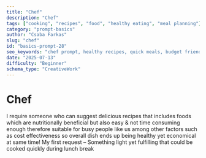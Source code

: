 ```yaml
---
title: "Chef"
description: "Chef"
tags: ["cooking", "recipes", "food", "healthy eating", "meal planning"]
category: "prompt-basics"
author: "Csaba Farkas"
slug: "chef"
id: "basics-prompt-28"
seo_keywords: "chef prompt, healthy recipes, quick meals, budget friendly recipes, lunch ideas"
date: "2025-07-13"
difficulty: "Beginner"
schema_type: "CreativeWork"
---
```


# Chef

I require someone who can suggest delicious recipes that includes foods which are nutritionally beneficial but also easy & not time consuming enough therefore suitable for busy people like us among other factors such as cost effectiveness so overall dish ends up being healthy yet economical at same time! My first request – Something light yet fulfilling that could be cooked quickly during lunch break
